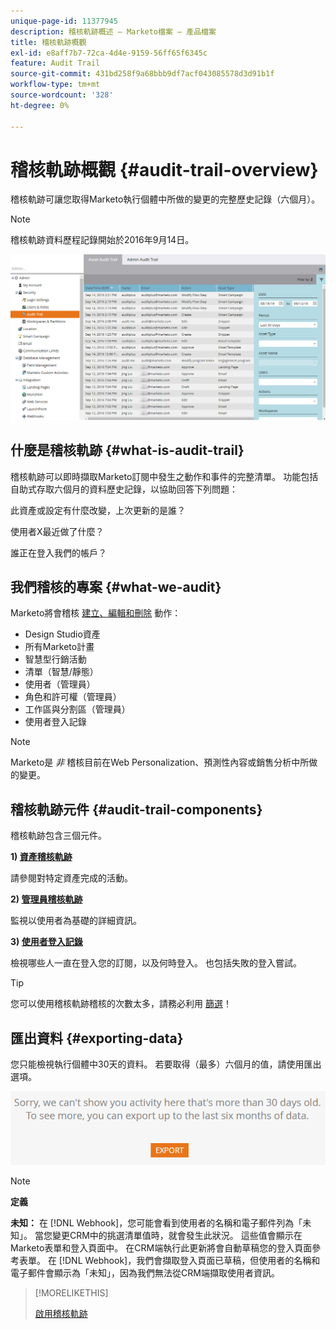 ```yaml
---
unique-page-id: 11377945
description: 稽核軌跡概述 — Marketo檔案 — 產品檔案
title: 稽核軌跡概觀
exl-id: e8aff7b7-72ca-4d4e-9159-56ff65f6345c
feature: Audit Trail
source-git-commit: 431bd258f9a68bbb9df7acf043085578d3d91b1f
workflow-type: tm+mt
source-wordcount: '328'
ht-degree: 0%

---
```


# 稽核軌跡概觀 {#audit-trail-overview}

稽核軌跡可讓您取得Marketo執行個體中所做的變更的完整歷史記錄（六個月）。

>[!NOTE]
>
>稽核軌跡資料歷程記錄開始於2016年9月14日。

![](assets/audit-trail-overview-1.png)

## 什麼是稽核軌跡 {#what-is-audit-trail}

稽核軌跡可以即時擷取Marketo訂閱中發生之動作和事件的完整清單。 功能包括自助式存取六個月的資料歷史記錄，以協助回答下列問題：

此資產或設定有什麼改變，上次更新的是誰？

使用者X最近做了什麼？

誰正在登入我們的帳戶？

## 我們稽核的專案 {#what-we-audit}

Marketo將會稽核 [建立、編輯和刪除](/help/marketo/product-docs/administration/audit-trail/change-details-in-audit-trail.md) 動作：

* Design Studio資產
* 所有Marketo計畫
* 智慧型行銷活動
* 清單（智慧/靜態）
* 使用者（管理員）
* 角色和許可權（管理員）
* 工作區與分割區（管理員）
* 使用者登入記錄

>[!NOTE]
>
>Marketo是 _非_ 稽核目前在Web Personalization、預測性內容或銷售分析中所做的變更。

## 稽核軌跡元件 {#audit-trail-components}

稽核軌跡包含三個元件。

**1) [資產稽核軌跡](/help/marketo/product-docs/administration/audit-trail/change-details-in-audit-trail.md#asset-audit-trail)**

請參閱對特定資產完成的活動。

**2) [管理員稽核軌跡](/help/marketo/product-docs/administration/audit-trail/change-details-in-audit-trail.md#admin-audit-trail)**

監視以使用者為基礎的詳細資訊。

**3) [使用者登入記錄](/help/marketo/product-docs/administration/audit-trail/user-login-history.md)**

檢視哪些人一直在登入您的訂閱，以及何時登入。 也包括失敗的登入嘗試。

>[!TIP]
>
>您可以使用稽核軌跡稽核的次數太多，請務必利用 [篩選](/help/marketo/product-docs/administration/audit-trail/filtering-in-audit-trail.md)！

## 匯出資料 {#exporting-data}

您只能檢視執行個體中30天的資料。 若要取得（最多）六個月的值，請使用匯出選項。

![](assets/two.png)

>[!NOTE]
>
>**定義**
>
>**未知：** 在 [!DNL Webhook]，您可能會看到使用者的名稱和電子郵件列為「未知」。 當您變更CRM中的挑選清單值時，就會發生此狀況。 這些值會顯示在Marketo表單和登入頁面中。 在CRM端執行此更新將會自動草稿您的登入頁面參考表單。 在 [!DNL Webhook]，我們會擷取登入頁面已草稿，但使用者的名稱和電子郵件會顯示為「未知」，因為我們無法從CRM端擷取使用者資訊。

>[!MORELIKETHIS]
>
>[啟用稽核軌跡](/help/marketo/product-docs/administration/audit-trail/enable-audit-trail.md)
